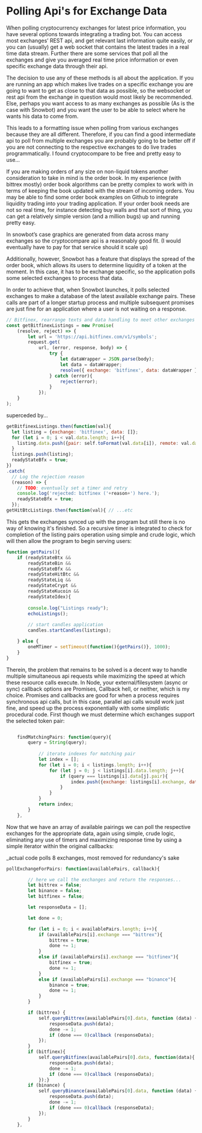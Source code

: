 # Polling Api's for Exchange Data

When polling cryptocurrency exchanges for latest price information, you have several options towards integrating a trading bot. You can access most exchanges’ REST api, and get relevant last information quite easily, or you can (usually) get a web socket that contains the latest trades in a real time data stream. Further there are some services that poll all the exchanges and give you averaged real time price information or even specific exchange data through their api.

The decision to use any of these methods is all about the application. If you are running an app which makes live trades on a specific exchange you are going to want to get as close to that data as possible, so the websocket or rest api from the exchange in question would most likely be recommended. Else, perhaps you want access to as many exchanges as possible (As is the case with Snowbot) and you want the user to be able to select where he wants his data to come from. 

This leads to a formatting issue when polling from various exchanges because they are all different. Therefore, if you can find a good intermediate api to poll from multiple exchanges you are probably going to be better off if you are not connecting to the respective exchanges to do live trades programmatically.  I found cryptocompare to be free and pretty easy to use…

If you are making orders of any size on non-liquid tokens another consideration to take in mind is the order book. In my experience (with bittrex mostly) order book algorithms can be pretty complex to work with in terms of keeping the book updated with the stream of incoming orders.  You may be able to find some order book examples on Github to integrate liquidity trading into your trading application. If your order book needs are not so real time, for instance detecting buy walls and that sort of thing, you can get a relatively simple version (and a million bugs) up and running pretty easy.

In snowbot’s case graphics are generated from data across many exchanges so the cryptocompare api is a reasonably good fit. (I would eventually have to pay for that service should it scale up)

Additionally, however, Snowbot has a feature that displays the spread of the order book, which allows its users to determine liquidity of a token at the moment. In this case, it has to be exchange specific, so the application polls some selected exchanges to process that data. 

In order to achieve that, when Snowbot launches, it polls selected exchanges to make a database of the latest available exchange pairs. These calls are part of a longer startup process and multiple subsequent promises are just fine for an application where a user is not waiting on a response.

```javascript
// Bitfinex, rearrange texts and data handling to meet other exchanges ad nauseum...
const getBitfinexListings = new Promise(
    (resolve, reject) => {
        let url = 'https://api.bitfinex.com/v1/symbols';
        request.get(
            url, (error, response, body) => {
                try {
                    let dataWrapper = JSON.parse(body);
                    let data = dataWrapper;
                    resolve({ exchange: 'bitfinex', data: dataWrapper });
                } catch (error){
                    reject(error);
                }
            });
    }
);

```

superceded by...

```javascript
getBitfinexListings.then(function(val){
  let listing = {exchange: 'bitfinex', data: []};
  for (let i = 0; i < val.data.length; i++){
    listing.data.push({pair: self.toFormat(val.data[i]), remote: val.data[i]});
  }
  listings.push(listing);
  readyStateBfx = true;
})
.catch(
  // Log the rejection reason
  (reason) => {
    // TODO: eventually set a timer and retry
    console.log('rejected: bitfinex ('+reason+') here.');
    readyStateBfx = true;
  });
getHitBtcListings.then(function(val){ // ...etc
```
This gets the exchanges synced up with the program but still there is no way of knowing it's finished. So a recursive timer is integrated to check for completion of the listing pairs operation using simple and crude logic, which will then allow the program to begin serving users:

```javascript
function getPairs(){
    if (readyStateBtx && 
        readyStateBin && 
        readyStateBfx && 
        readyStateHitBtc && 
        readyStateLiq && 
        readyStateCrypt && 
        readyStateKucoin && 
        readyStateIdex){
        
        console.log("Listings ready");
        echoListings();
        
        // start candles application
        candles.startCandles(listings);

    } else {
        oneMTimer = setTimeout(function(){getPairs()}, 1000);
    }
}

```

Therein, the problem that remains to be solved is a decent way to handle multiple simultaneous api requests while maximizing the speed at which these resource calls execute. In Node, your external/filesystem (async or sync) callback options are Promises, Callback hell, or neither, which is my choice. Promises and callbacks are good for when a process requires synchronous api calls, but in this case, parallel api calls would work just fine, and speed up the process exponentially with some simplistic procedural code. First though we must determine which exchanges support the selected token pair:

```javascript

    findMatchingPairs: function(query){
        query = String(query);
        
            // iterate indexes for matching pair
            let index = [];
            for (let i = 0; i < listings.length; i++){
                for (let j = 0; j < listings[i].data.length; j++){
                    if (query === listings[i].data[j].pair){
                        index.push({exchange: listings[i].exchange, data: listings[i].data[j].pair});
                    }
                }
            }
            return index;
        }
    },
```

Now that we have an array of available pairings we can poll the respective exchanges for the appropriate data, again using simple, crude logic, eliminating any use of timers and maximizing response time by using a simple iterator within the original callbacks:

_actual code polls 8 exchanges, most removed for redundancy's sake

```javascript
pollExchangeForPairs: function(availablePairs, callback){

        // here we call the exchanges and return the responses...
        let bittrex = false;
        let binance = false;
        let bitfinex = false;

        let responseData = [];

        let done = 0;

        for (let i = 0; i < availablePairs.length; i++){
            if (availablePairs[i].exchange === "bittrex"){
                bittrex = true;
                done += 1;
            }
            else if (availablePairs[i].exchange === "bitfinex"){
                bitfinex = true;
                done += 1;
            }
            else if (availablePairs[i].exchange === "binance"){
                binance = true;
                done += 1;
            }
        }

        if (bittrex) {
            self.queryBittrex(availablePairs[0].data, function (data) {
                responseData.push(data);
                done -= 1;
                if (done === 0)callback (responseData);
            });
        }
        if (bitfinex){
            self.queryBitfinex(availablePairs[0].data, function(data){
                responseData.push(data);
                done -= 1;
                if (done === 0)callback (responseData);
            });}
        if (binance) {
            self.queryBinance(availablePairs[0].data, function (data) {
                responseData.push(data);
                done -= 1;
                if (done === 0)callback (responseData);
            });
        }
    },
```







